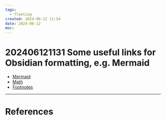```yaml
---
tags:
  - fleeting
created: 2024-06-12 11:54
date: 2024-06-12
moc:
---
```

# 202406121131 Some useful links for Obsidian formatting, e.g. Mermaid

- [Mermaid](https://mermaid.js.org/intro/)
- [Math](https://help.obsidian.md/Editing+and+formatting/Advanced+formatting+syntax#Math)
- [Footnotes](https://help.obsidian.md/Editing+and+formatting/Basic+formatting+syntax#Footnotes)

---
# References
